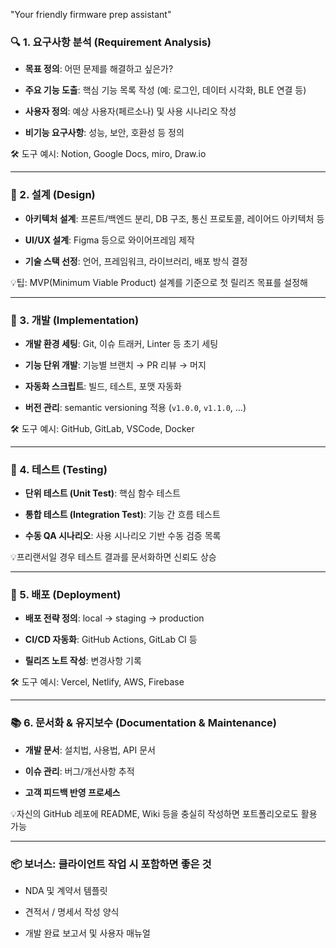 "Your friendly firmware prep assistant"

### 🔍 1. 요구사항 분석 (Requirement Analysis)

- **목표 정의**: 어떤 문제를 해결하고 싶은가?
    
- **주요 기능 도출**: 핵심 기능 목록 작성 (예: 로그인, 데이터 시각화, BLE 연결 등)
    
- **사용자 정의**: 예상 사용자(페르소나) 및 사용 시나리오 작성
    
- **비기능 요구사항**: 성능, 보안, 호환성 등 정의
    

🛠 도구 예시: Notion, Google Docs, miro, Draw.io

---

### 🧱 2. 설계 (Design)

- **아키텍처 설계**: 프론트/백엔드 분리, DB 구조, 통신 프로토콜, 레이어드 아키텍처 등
    
- **UI/UX 설계**: Figma 등으로 와이어프레임 제작
    
- **기술 스택 선정**: 언어, 프레임워크, 라이브러리, 배포 방식 결정
    

💡팁: MVP(Minimum Viable Product) 설계를 기준으로 첫 릴리즈 목표를 설정해

---

### 🧪 3. 개발 (Implementation)

- **개발 환경 세팅**: Git, 이슈 트래커, Linter 등 초기 세팅
    
- **기능 단위 개발**: 기능별 브랜치 → PR 리뷰 → 머지
    
- **자동화 스크립트**: 빌드, 테스트, 포맷 자동화
    
- **버전 관리**: semantic versioning 적용 (`v1.0.0`, `v1.1.0`, ...)
    

🛠 도구 예시: GitHub, GitLab, VSCode, Docker

---

### 🧾 4. 테스트 (Testing)

- **단위 테스트 (Unit Test)**: 핵심 함수 테스트
    
- **통합 테스트 (Integration Test)**: 기능 간 흐름 테스트
    
- **수동 QA 시나리오**: 사용 시나리오 기반 수동 검증 목록
    

💡프리랜서일 경우 테스트 결과를 문서화하면 신뢰도 상승

---

### 🚀 5. 배포 (Deployment)

- **배포 전략 정의**: local → staging → production
    
- **CI/CD 자동화**: GitHub Actions, GitLab CI 등
    
- **릴리즈 노트 작성**: 변경사항 기록
    

🛠 도구 예시: Vercel, Netlify, AWS, Firebase

---

### 📚 6. 문서화 & 유지보수 (Documentation & Maintenance)

- **개발 문서**: 설치법, 사용법, API 문서
    
- **이슈 관리**: 버그/개선사항 추적
    
- **고객 피드백 반영 프로세스**
    

💡자신의 GitHub 레포에 README, Wiki 등을 충실히 작성하면 포트폴리오로도 활용 가능

---

### 📦 보너스: 클라이언트 작업 시 포함하면 좋은 것

- NDA 및 계약서 템플릿
    
- 견적서 / 명세서 작성 양식
    
- 개발 완료 보고서 및 사용자 매뉴얼